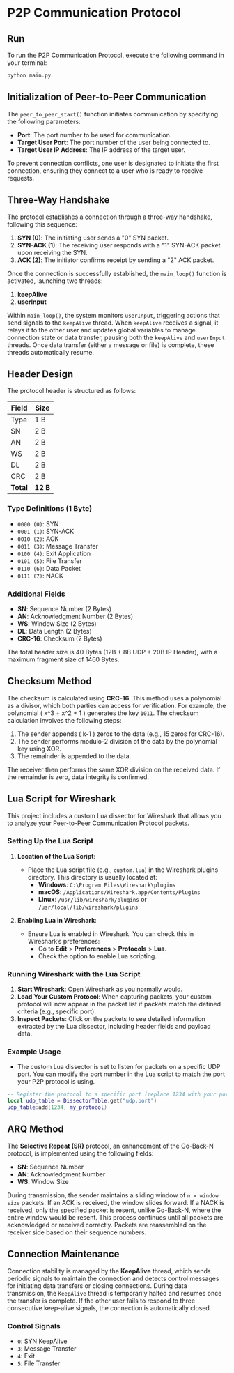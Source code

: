 # P2P Communication Protocol

## Run
To run the P2P Communication Protocol, execute the following command in your terminal:

```bash
python main.py
```

## Initialization of Peer-to-Peer Communication
The `peer_to_peer_start()` function initiates communication by specifying the following parameters:
- **Port**: The port number to be used for communication.
- **Target User Port**: The port number of the user being connected to.
- **Target User IP Address**: The IP address of the target user.

To prevent connection conflicts, one user is designated to initiate the first connection, ensuring they connect to a user who is ready to receive requests.

## Three-Way Handshake

The protocol establishes a connection through a three-way handshake, following this sequence:

1. **SYN (0)**: The initiating user sends a "0" SYN packet.
2. **SYN-ACK (1)**: The receiving user responds with a "1" SYN-ACK packet upon receiving the SYN.
3. **ACK (2)**: The initiator confirms receipt by sending a "2" ACK packet.

Once the connection is successfully established, the `main_loop()` function is activated, launching two threads:
1. **keepAlive**
2. **userInput**

Within `main_loop()`, the system monitors `userInput`, triggering actions that send signals to the `keepAlive` thread. When `keepAlive` receives a signal, it relays it to the other user and updates global variables to manage connection state or data transfer, pausing both the `keepAlive` and `userInput` threads. Once data transfer (either a message or file) is complete, these threads automatically resume.

## Header Design

The protocol header is structured as follows:

| Field       | Size   |
|-------------|--------|
| Type        | 1 B    |
| SN          | 2 B    |
| AN          | 2 B    |
| WS          | 2 B    |
| DL          | 2 B    |
| CRC         | 2 B    |
| **Total**   | **12 B** |

### Type Definitions (1 Byte)

- `0000 (0)`: SYN
- `0001 (1)`: SYN-ACK
- `0010 (2)`: ACK
- `0011 (3)`: Message Transfer
- `0100 (4)`: Exit Application
- `0101 (5)`: File Transfer
- `0110 (6)`: Data Packet
- `0111 (7)`: NACK

### Additional Fields

- **SN**: Sequence Number (2 Bytes)
- **AN**: Acknowledgment Number (2 Bytes)
- **WS**: Window Size (2 Bytes)
- **DL**: Data Length (2 Bytes)
- **CRC-16**: Checksum (2 Bytes)

The total header size is 40 Bytes (12B + 8B UDP + 20B IP Header), with a maximum fragment size of 1460 Bytes.

## Checksum Method

The checksum is calculated using **CRC-16**. This method uses a polynomial as a divisor, which both parties can access for verification. For example, the polynomial \( x^3 + x^2 + 1 \) generates the key `1011`. The checksum calculation involves the following steps:

1. The sender appends \( k-1 \) zeros to the data (e.g., 15 zeros for CRC-16).
2. The sender performs modulo-2 division of the data by the polynomial key using XOR.
3. The remainder is appended to the data.

The receiver then performs the same XOR division on the received data. If the remainder is zero, data integrity is confirmed.

## Lua Script for Wireshark

This project includes a custom Lua dissector for Wireshark that allows you to analyze your Peer-to-Peer Communication Protocol packets.

### Setting Up the Lua Script

1. **Location of the Lua Script**:
   - Place the Lua script file (e.g., `custom.lua`) in the Wireshark plugins directory. This directory is usually located at:
     - **Windows**: `C:\Program Files\Wireshark\plugins`
     - **macOS**: `/Applications/Wireshark.app/Contents/Plugins`
     - **Linux**: `/usr/lib/wireshark/plugins` or `/usr/local/lib/wireshark/plugins`

2. **Enabling Lua in Wireshark**:
   - Ensure Lua is enabled in Wireshark. You can check this in Wireshark’s preferences:
     - Go to **Edit** > **Preferences** > **Protocols** > **Lua**.
     - Check the option to enable Lua scripting.

### Running Wireshark with the Lua Script

1. **Start Wireshark**: Open Wireshark as you normally would.
2. **Load Your Custom Protocol**: When capturing packets, your custom protocol will now appear in the packet list if packets match the defined criteria (e.g., specific port).
3. **Inspect Packets**: Click on the packets to see detailed information extracted by the Lua dissector, including header fields and payload data.

### Example Usage

- The custom Lua dissector is set to listen for packets on a specific UDP port. You can modify the port number in the Lua script to match the port your P2P protocol is using.

```lua
-- Register the protocol to a specific port (replace 1234 with your port)
local udp_table = DissectorTable.get("udp.port")
udp_table:add(1234, my_protocol)
```
## ARQ Method

The **Selective Repeat (SR)** protocol, an enhancement of the Go-Back-N protocol, is implemented using the following fields:

- **SN**: Sequence Number
- **AN**: Acknowledgment Number
- **WS**: Window Size

During transmission, the sender maintains a sliding window of `n = window size` packets. If an ACK is received, the window slides forward. If a NACK is received, only the specified packet is resent, unlike Go-Back-N, where the entire window would be resent. This process continues until all packets are acknowledged or received correctly. Packets are reassembled on the receiver side based on their sequence numbers.

## Connection Maintenance

Connection stability is managed by the **KeepAlive** thread, which sends periodic signals to maintain the connection and detects control messages for initiating data transfers or closing connections. During data transmission, the `KeepAlive` thread is temporarily halted and resumes once the transfer is complete. If the other user fails to respond to three consecutive keep-alive signals, the connection is automatically closed.

### Control Signals

- `0`: SYN KeepAlive
- `3`: Message Transfer
- `4`: Exit
- `5`: File Transfer

